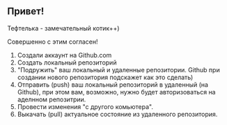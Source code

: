 ## Привет!

Тефтелька - замечательный котик++)

Совершенно с этим согласен!

1. Создали аккаунт на Github.com
2. Создать локальный репозиторий
3. "Подружить" ваш локальный и удаленные репозитории. Github при создании нового репозитория подскажет  как это сделать)
4. Отправить (push) ваш локальный репозиторий в удаленный (на Github), при этом вам, возможно, нужно будет авторизоваться на аделнном репозитрии.
5. Провести изменения "с другого комьютера".
6. Выкачать (pull) актуальное состояние из удаленного репозитория.